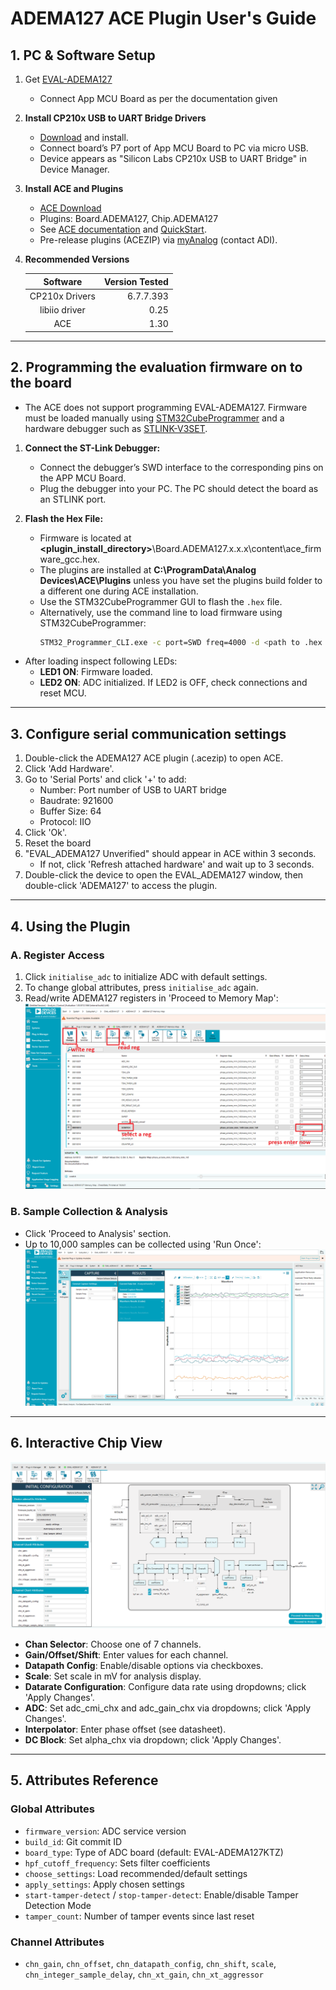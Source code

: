 ﻿
# ADEMA127 ACE Plugin User's Guide

## 1. PC & Software Setup

1. Get [EVAL-ADEMA127](https://www.analog.com/eval-adema127)
   - Connect App MCU Board as per the documentation given

2. **Install CP210x USB to UART Bridge Drivers**  
   - [Download](https://www.silabs.com/developer-tools/usb-to-uart-bridge-vcp-drivers) and install.
   - Connect board’s P7 port of App MCU Board to PC via micro USB.
   - Device appears as "Silicon Labs CP210x USB to UART Bridge" in Device Manager.

3. **Install ACE and Plugins**
   - [ACE Download](https://www.analog.com/ace)
   - Plugins: Board.ADEMA127, Chip.ADEMA127
   - See [ACE documentation](https://wiki.analog.com/resources/tools-software/ace) and [QuickStart](https://wiki.analog.com/resources/tools-software/ace/userguide/quickstart).
   - Pre-release plugins (ACEZIP) via [myAnalog](https://my.analog.com) (contact ADI).

4. **Recommended Versions**

   | Software | Version Tested |
   |:--------:| --------------:|
   | CP210x Drivers | 6.7.7.393 |
   | libiio driver | 0.25 |
   | ACE | 1.30 |
   
---

## 2. Programming the evaluation firmware on to the board

- The ACE does not support programming EVAL-ADEMA127. Firmware must be loaded manually using [STM32CubeProgrammer](https://www.st.com/en/development-tools/stm32cubeprog.html) and a hardware debugger such as [STLINK-V3SET](https://www.st.com/en/development-tools/stlink-v3set.html). 

1. **Connect the ST-Link Debugger:**
   - Connect the debugger’s SWD interface to the corresponding pins on the APP MCU Board.
   - Plug the debugger into your PC. The PC should detect the board as an STLINK port.

3. **Flash the Hex File:**
   
   - Firmware is located at **<plugin_install_directory>**\Board.ADEMA127.x.x.x\content\ace_firmware_gcc.hex.
   - The plugins are installed at **C:\ProgramData\Analog Devices\ACE\Plugins** unless you have set the plugins build folder to a different one during ACE installation.
   - Use the STM32CubeProgrammer GUI to flash the `.hex` file.
   - Alternatively, use the command line to load firmware using STM32CubeProgrammer:
     ```sh
     STM32_Programmer_CLI.exe -c port=SWD freq=4000 -d <path to .hex file> -g
     ```
- After loading inspect following LEDs:
  - **LED1 ON**: Firmware loaded.
  - **LED2 ON**: ADC initialized. If LED2 is OFF, check connections and reset MCU.

---



## 3. Configure serial communication settings

1. Double-click the ADEMA127 ACE plugin (.acezip) to open ACE.
2. Click 'Add Hardware'.
3. Go to 'Serial Ports' and click '+' to add:
   - Number: Port number of USB to UART bridge
   - Baudrate: 921600
   - Buffer Size: 64
   - Protocol: IIO
4. Click 'Ok'.
5. Reset the board
2. "EVAL_ADEMA127 Unverified" should appear in ACE within 3 seconds.
   - If not, click 'Refresh attached hardware' and wait up to 3 seconds.
3. Double-click the device to open the EVAL_ADEMA127 window, then double-click 'ADEMA127' to access the plugin.


---

## 4. Using the Plugin

### A. Register Access

1. Click `initialise_adc` to initialize ADC with default settings.
2. To change global attributes, press `initialise_adc` again.
3. Read/write ADEMA127 registers in 'Proceed to Memory Map':
   ![Memory Map](./ace_plugin_images/adema127_memory_map.png)

### B. Sample Collection & Analysis

- Click 'Proceed to Analysis' section.
- Up to 10,000 samples can be collected using 'Run Once':
  ![Analysis Window](./ace_plugin_images/adema127_analysis_window.png)

---


## 6. Interactive Chip View

![Chip View](./ace_plugin_images/ADEMA127.png)

- **Chan Selector**: Choose one of 7 channels.
- **Gain/Offset/Shift**: Enter values for each channel.
- **Datapath Config**: Enable/disable options via checkboxes.
- **Scale**: Set scale in mV for analysis display.
- **Datarate Configuration**: Configure data rate using dropdowns; click 'Apply Changes'.
- **ADC**: Set adc_cmi_chx and adc_gain_chx via dropdowns; click 'Apply Changes'.
- **Interpolator**: Enter phase offset (see datasheet).
- **DC Block**: Set alpha_chx via dropdown; click 'Apply Changes'.

---

## 5. Attributes Reference

### Global Attributes

- `firmware_version`: ADC service version
- `build_id`: Git commit ID
- `board_type`: Type of ADC board (default: EVAL-ADEMA127KTZ)
- `hpf_cutoff_frequency`: Sets filter coefficients
- `choose_settings`: Load recommended/default settings
- `apply_settings`: Apply chosen settings
- `start-tamper-detect` / `stop-tamper-detect`: Enable/disable Tamper Detection Mode
- `tamper_count`: Number of tamper events since last reset

### Channel Attributes

- `chn_gain`, `chn_offset`, `chn_datapath_config`, `chn_shift`, `scale`, `chn_integer_sample_delay`, `chn_xt_gain`, `chn_xt_aggressor`

